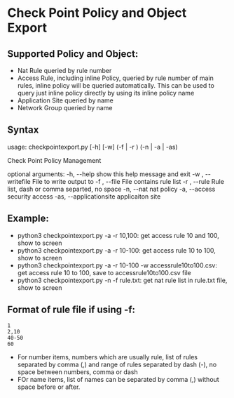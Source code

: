 # Check Point Policy and Object Export
## Supported Policy and Object:
- Nat Rule queried by rule number
- Access Rule, including inline Policy, queried by rule number of main rules, inline policy will be queried automatically. This can be used to query just inline policy directly by using its inline policy name
- Application Site queried by name
- Network Group queried by name

## Syntax
usage: checkpointexport.py [-h] [-w] (-f  | -r ) (-n | -a | -as)

Check Point Policy Management

optional arguments:
  -h, --help                show this help message and exit
  -w , --writefile          File to write output to
  -f , --file               File contains rule list
  -r , --rule               Rule list, dash or comma separted, no space
  -n, --nat                 nat policy
  -a, --access              security access
  -as, --applicationsite    applicaiton site

## Example:
- python3 checkpointexport.py -a -r 10,100: get access rule 10 and 100, show to screen
- python3 checkpointexport.py -a -r 10-100: get access rule 10 to 100, show to screen
- python3 checkpointexport.py -a -r 10-100 -w accessrule10to100.csv: get access rule 10 to 100, save to accessrule10to100.csv file
- python3 checkpointexport.py -n -f rule.txt: get nat rule list in rule.txt file, show to screen

## Format of rule file if using -f:

```
1
2,10
40-50
60
```

- For number items, numbers which are usually rule, list of rules separated by comma (,) and range of rules separated by dash (-), no space between numbers, comma or dash
- FOr name items, list of names can be separated by comma (,) without space before or after. 




